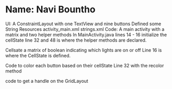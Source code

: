 # Name: Navi Bountho

UI: A ConstraintLayout with one TextView and nine buttons
    Defined some String Resources
    activity_main.xml
    strings.xml
Code: A main activity with a matrix and two helper methods
 In MainActivity.java 
lines 14 - 16 initialize the cellState
line 32 and 48 is where the helper methods are declared.

Cellsate a matrix of boolean indicating which lights are on or off
Line 16 is where the CellState is defined.

Code to color each button based on their cellState
Line 32 with the recolor method

code to get a handle on the GridLayout
